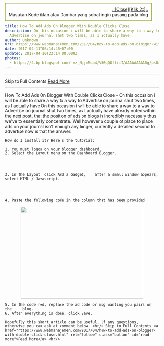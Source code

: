```yaml
---
title: How To Add Ads On Blogger With Double Clicks Close
description: On this occasion i will be able to share a way to a way to
  Advertise on journal shut two times, as I actually have
author: Unknown
url: https://www.webmanajemen.com/2017/04/how-to-add-ads-on-blogger-with-double-click-close.html
date: 2017-04-11T06:14:45+07:00
updated: 2017-04-10T23:14:00.000Z
photos:
  - https://2.bp.blogspot.com/-vz_NgjmMup4/VR6qQOfliiI/AAAAAAAAA0g/ps8xLzLvGwM/s1600/advertise-here.jpg
---
```


<hr/> Skip to Full Contents <a href="https://www.webmanajemen.com/2017/04/how-to-add-ads-on-blogger-with-double-click-close.html" rel="follow" class="button" id="read-more">Read More</a> <hr/> How To Add Ads On Blogger With Double Clicks Close - On this occasion i will be able to share a way to a way to Advertise on journal shut two times, as I actually have On this occasion i will be able to share a way to a way to Advertise on journal shut two times, as I actually have already noted within the next post, that the position of ads on blogs is incredibly necessary thus we've to essentially concentrate. Well however a couple of place to place ads on your journal isn't enough any longer, currently a detailed second to advertise now is that the answer.    
    
    How do I install it? Here's the tutorial:     
    
    1. You must logon on your blogger dashboard.
    2. Select the Layout menu on the Dashboard Blogger.     
    
    

            
    3. In the Layout, click Add a Gadget,    after a small window appears, select HTML / Javascript.    
    
    

            
    4. Paste the following code in the column that has been provided     
    
    

<a onblur="try {parent.deselectBloggerImageGracefully();} catch(e) {}" href="http://3.bp.blogspot.com/_xBW8tvgOXL4/S2eYQCC16pI/AAAAAAAABkE/f-qrOCcQZzU/s1600-h/Widget.JPG"><img style="margin: 0px auto 10px; display: block; text-align: center; cursor: pointer; width: 400px; height: 300px;" src="http://3.bp.blogspot.com/_xBW8tvgOXL4/S2eYQCC16pI/AAAAAAAABkE/f-qrOCcQZzU/s400/Widget.JPG" alt="" id="BLOGGER_PHOTO_ID_5433478876639914642" border="0" /></a><style type="text/css">#gb{position:fixed;top:10px;z-index:+1000;}* html #gb{position:relative;}.gbcontent{float:right;border:2px solid #A5BD51;background:#ffffff;padding:10px;}</style><script type="text/javascript">function showHideGB(){var gb = document.getElementById("gb");var w = gb.offsetWidth;gb.opened ? moveGB(0, 30-w) : moveGB(20-w, 0);gb.opened = !gb.opened;}function moveGB(x0, xf){var gb = document.getElementById("gb");var dx = Math.abs(x0-xf) > 10 ? 5 : 1;var dir = xf>x0 ? 1 : -1;var x = x0 + dx * dir;gb.style.top = x.toString() + "px";if(x0!=xf){setTimeout("moveGB("+x+", "+xf+")", 10);}}</script><div id="gb"><div class="gbtab" onclick="showHideGB()"> </div><div class="gbcontent"><div style="text-align:right"><a href="javascript:showHideGB()">.:[Close][Klik 2x]:.</a></div><center>Masukan Kode iklan atau Gambar yang sobat ingin pasang pada blog</center><script type="text/javascript">var gb = document.getElementById("gb");gb.style.center = (30-gb.offsetWidth).toString() + "px";</script></center></div></div>
    
    5. In the code red, replace the ad code or msg wanting you pairs on the     blog.     
    6. After everything is done, click Save.     
    
    Hopefully this short article can be useful, if any questions, otherwise you can ask at comment below. <hr/> Skip to Full Contents <a href="https://www.webmanajemen.com/2017/04/how-to-add-ads-on-blogger-with-double-click-close.html" rel="follow" class="button" id="read-more">Read More</a> <hr/>